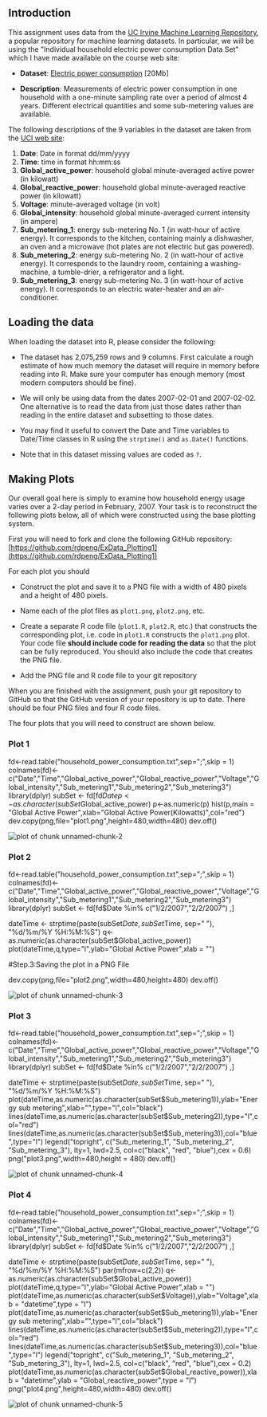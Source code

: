 ## Introduction

This assignment uses data from
the <a href="http://archive.ics.uci.edu/ml/">UC Irvine Machine
Learning Repository</a>, a popular repository for machine learning
datasets. In particular, we will be using the "Individual household
electric power consumption Data Set" which I have made available on
the course web site:


* <b>Dataset</b>: <a href="https://d396qusza40orc.cloudfront.net/exdata%2Fdata%2Fhousehold_power_consumption.zip">Electric power consumption</a> [20Mb]

* <b>Description</b>: Measurements of electric power consumption in
one household with a one-minute sampling rate over a period of almost
4 years. Different electrical quantities and some sub-metering values
are available.


The following descriptions of the 9 variables in the dataset are taken
from
the <a href="https://archive.ics.uci.edu/ml/datasets/Individual+household+electric+power+consumption">UCI
web site</a>:

<ol>
<li><b>Date</b>: Date in format dd/mm/yyyy </li>
<li><b>Time</b>: time in format hh:mm:ss </li>
<li><b>Global_active_power</b>: household global minute-averaged active power (in kilowatt) </li>
<li><b>Global_reactive_power</b>: household global minute-averaged reactive power (in kilowatt) </li>
<li><b>Voltage</b>: minute-averaged voltage (in volt) </li>
<li><b>Global_intensity</b>: household global minute-averaged current intensity (in ampere) </li>
<li><b>Sub_metering_1</b>: energy sub-metering No. 1 (in watt-hour of active energy). It corresponds to the kitchen, containing mainly a dishwasher, an oven and a microwave (hot plates are not electric but gas powered). </li>
<li><b>Sub_metering_2</b>: energy sub-metering No. 2 (in watt-hour of active energy). It corresponds to the laundry room, containing a washing-machine, a tumble-drier, a refrigerator and a light. </li>
<li><b>Sub_metering_3</b>: energy sub-metering No. 3 (in watt-hour of active energy). It corresponds to an electric water-heater and an air-conditioner.</li>
</ol>

## Loading the data





When loading the dataset into R, please consider the following:

* The dataset has 2,075,259 rows and 9 columns. First
calculate a rough estimate of how much memory the dataset will require
in memory before reading into R. Make sure your computer has enough
memory (most modern computers should be fine).

* We will only be using data from the dates 2007-02-01 and
2007-02-02. One alternative is to read the data from just those dates
rather than reading in the entire dataset and subsetting to those
dates.

* You may find it useful to convert the Date and Time variables to
Date/Time classes in R using the `strptime()` and `as.Date()`
functions.

* Note that in this dataset missing values are coded as `?`.




## Making Plots

Our overall goal here is simply to examine how household energy usage
varies over a 2-day period in February, 2007. Your task is to
reconstruct the following plots below, all of which were constructed
using the base plotting system.

First you will need to fork and clone the following GitHub repository:
[https://github.com/rdpeng/ExData_Plotting1](https://github.com/rdpeng/ExData_Plotting1)


For each plot you should

* Construct the plot and save it to a PNG file with a width of 480
pixels and a height of 480 pixels.

* Name each of the plot files as `plot1.png`, `plot2.png`, etc.

* Create a separate R code file (`plot1.R`, `plot2.R`, etc.) that
constructs the corresponding plot, i.e. code in `plot1.R` constructs
the `plot1.png` plot. Your code file **should include code for reading
the data** so that the plot can be fully reproduced. You should also
include the code that creates the PNG file.

* Add the PNG file and R code file to your git repository

When you are finished with the assignment, push your git repository to
GitHub so that the GitHub version of your repository is up to
date. There should be four PNG files and four R code files.


The four plots that you will need to construct are shown below. 


### Plot 1

fd<-read.table("household_power_consumption.txt",sep=";",skip = 1)
colnames(fd)<-c("Date","Time","Global_active_power","Global_reactive_power","Voltage","Global_intensity","Sub_metering1","Sub_metering2","Sub_metering3")
library(dplyr)
subSet <- fd[fd$Date %in% c("1/2/2007","2/2/2007") ,]
p<-as.character(subSet$Global_active_power)
p<-as.numeric(p)
hist(p,main = "Global Active Power",xlab="Global Active Power(Kilowatts)",col="red")
dev.copy(png,file="plot1.png",height=480,width=480)
dev.off()


![plot of chunk unnamed-chunk-2](figure/unnamed-chunk-2.png) 


### Plot 2

fd<-read.table("household_power_consumption.txt",sep=";",skip = 1)
colnames(fd)<-c("Date","Time","Global_active_power","Global_reactive_power","Voltage","Global_intensity","Sub_metering1","Sub_metering2","Sub_metering3")
library(dplyr)
subSet <- fd[fd$Date %in% c("1/2/2007","2/2/2007") ,]

dateTime <- strptime(paste(subSet$Date, subSet$Time, sep=" "), "%d/%m/%Y %H:%M:%S")
q<-as.numeric(as.character(subSet$Global_active_power))
plot(dateTime,q,type="l",ylab="Global Active Power",xlab = "")



#Step.3:Saving the plot in a PNG File

dev.copy(png,file="plot2.png",width=480,height=480)
dev.off() 

![plot of chunk unnamed-chunk-3](figure/unnamed-chunk-3.png) 


### Plot 3
fd<-read.table("household_power_consumption.txt",sep=";",skip = 1)
colnames(fd)<-c("Date","Time","Global_active_power","Global_reactive_power","Voltage","Global_intensity","Sub_metering1","Sub_metering2","Sub_metering3")
library(dplyr)
subSet <- fd[fd$Date %in% c("1/2/2007","2/2/2007") ,]

dateTime <- strptime(paste(subSet$Date, subSet$Time, sep=" "), "%d/%m/%Y %H:%M:%S")
plot(dateTime,as.numeric(as.character(subSet$Sub_metering1)),ylab="Energy sub metering",xlab="",type="l",col="black")
lines(dateTime,as.numeric(as.character(subSet$Sub_metering2)),type="l",col="red")
lines(dateTime,as.numeric(as.character(subSet$Sub_metering3)),col="blue",type="l")
legend("topright", c("Sub_metering_1", "Sub_metering_2", "Sub_metering_3"), lty=1, lwd=2.5, col=c("black", "red", "blue"),cex = 0.6)
png("plot3.png",width=480,height = 480)
dev.off()


![plot of chunk unnamed-chunk-4](figure/unnamed-chunk-4.png) 


### Plot 4

fd<-read.table("household_power_consumption.txt",sep=";",skip = 1)
colnames(fd)<-c("Date","Time","Global_active_power","Global_reactive_power","Voltage","Global_intensity","Sub_metering1","Sub_metering2","Sub_metering3")
library(dplyr)
subSet <- fd[fd$Date %in% c("1/2/2007","2/2/2007") ,]

dateTime <- strptime(paste(subSet$Date, subSet$Time, sep=" "), "%d/%m/%Y %H:%M:%S")
par(mfrow=c(2,2))
q<-as.numeric(as.character(subSet$Global_active_power))
plot(dateTime,q,type="l",ylab="Global Active Power",xlab = "")
plot(dateTime,as.numeric(as.character(subSet$Voltage)),ylab="Voltage",xlab = "datetime",type = "l")
plot(dateTime,as.numeric(as.character(subSet$Sub_metering1)),ylab="Energy sub metering",xlab="",type="l",col="black")
lines(dateTime,as.numeric(as.character(subSet$Sub_metering2)),type="l",col="red")
lines(dateTime,as.numeric(as.character(subSet$Sub_metering3)),col="blue",type="l")
legend("topright", c("Sub_metering_1", "Sub_metering_2", "Sub_metering_3"), lty=1, lwd=2.5, col=c("black", "red", "blue"),cex = 0.2)
plot(dateTime,as.numeric(as.character(subSet$Global_reactive_power)),xlab = "datetime",ylab = "Global_reactive_power",type = "l")
png("plot4.png",height=480,width=480)
dev.off()

![plot of chunk unnamed-chunk-5](figure/unnamed-chunk-5.png) 

